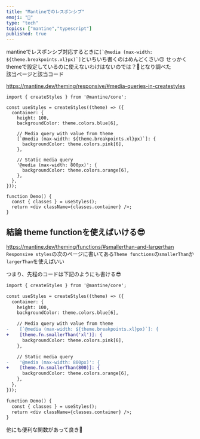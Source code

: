 ```yaml
---
title: "Mantineでのレスポンシブ"
emoji: "🔫"
type: "tech"
topics: ["mantine","typescript"]
published: true
---
```


mantineでレスポンシブ対応するときに``[`@media (max-width: ${theme.breakpoints.xl}px)`]``といちいち書くのはめんどくさい🙃
せっかくthemeで設定しているのに使えないわけはないのでは？🤔となり調べた
<br>
該当ページと該当コード

https://mantine.dev/theming/responsive/#media-queries-in-createstyles
```tsx
import { createStyles } from '@mantine/core';

const useStyles = createStyles((theme) => ({
  container: {
    height: 100,
    backgroundColor: theme.colors.blue[6],

    // Media query with value from theme
    [`@media (max-width: ${theme.breakpoints.xl}px)`]: {
      backgroundColor: theme.colors.pink[6],
    },

    // Static media query
    '@media (max-width: 800px)': {
      backgroundColor: theme.colors.orange[6],
    },
  },
}));

function Demo() {
  const { classes } = useStyles();
  return <div className={classes.container} />;
}
```

## 結論 theme functionを使えばいける😎
https://mantine.dev/theming/functions/#smallerthan-and-largerthan
`Responsive styles`の次のページに書いてある`Theme functions`の`smallerThan`か`largerThan`を使えばいい
<br>

つまり、先程のコードは下記のようにも書ける😎

```diff tsx:Media queries in createStyles
import { createStyles } from '@mantine/core';

const useStyles = createStyles((theme) => ({
  container: {
    height: 100,
    backgroundColor: theme.colors.blue[6],

    // Media query with value from theme
-    [`@media (max-width: ${theme.breakpoints.xl}px)`]: {
+    [theme.fn.smallerThan('xl')]: {
      backgroundColor: theme.colors.pink[6],
    },

    // Static media query
-    '@media (max-width: 800px)': {
+    [theme.fn.smallerThan(800)]: {
      backgroundColor: theme.colors.orange[6],
    },
  },
}));

function Demo() {
  const { classes } = useStyles();
  return <div className={classes.container} />;
}
```

他にも便利な関数があって良き🥰